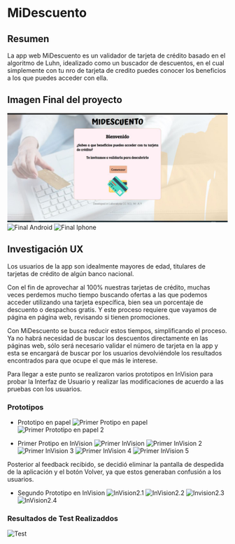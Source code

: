 
# MiDescuento

## Resumen
La app web MiDescuento es un validador de tarjeta de crédito basado en el algoritmo de Luhn, idealizado como un buscador de descuentos, en el cual simplemente con tu nro de tarjeta de credito puedes conocer los beneficios a los que puedes acceder con ella.

## Imagen Final del proyecto

![Final Desktop](src/img/finalDesktop.jpg)
![Final Android](img/androidPortrait.jpg)
![Final Iphone](img/iphonePortrait.jpg)

## Investigación UX

Los usuarios de la app son idealmente mayores de edad, titulares de tarjetas de crédito de algún banco nacional.

Con el fin de aprovechar al 100% nuestras tarjetas de crédito, muchas veces perdemos mucho tiempo buscando ofertas a las que podemos acceder utilizando una tarjeta específica, bien sea un porcentaje de descuento o despachos gratis. Y este proceso requiere que vayamos de página en página web, revisando si tienen promociones.

Con MiDescuento se busca reducir estos tiempos, simplificando el proceso. Ya no habrá necesidad de buscar los descuentos directamente en las páginas web, sólo será necesario validar el número de tarjeta en la app y esta se encargará de buscar por los usuarios devolviéndole los resultados encontrados para que ocupe el que más le interese.

Para llegar a este punto se realizaron varios prototipos en InVision para probar la Interfaz de Usuario y realizar las modificaciones de acuerdo a las pruebas con los usuarios.

### Prototipos 

- Prototipo en papel
![Primer Protipo en papel](img/proto-papel1.jpg)
![Primer Prototipo en papel 2](img/proto-papel2.jpg)

- Primer Protipo en InVision
![Primer InVision](img/inVision1.jpg)
![Primer InVision 2](img/inVision2.jpg)
![Primer InVision 3](img/inVision3.jpg)
![Primer InVision 4](img/inVision4.jpg)
![Primer InVision 5](img/invision5.jpg)

Posterior al feedback recibido, se decidió eliminar la pantalla de despedida de la aplicación y el botón Volver, ya que estos generaban confusión a los usuarios.

- Segundo Prototipo en InVision
![InVision2.1](img/protoInvision2.png)
![InVision2.2](img/protoInvision2.1.png)
![Invision2.3](img/protoInvision2.2.png)
![InVision2.4](img/protoInvision2.3.png)

### Resultados de Test Realizaddos

![Test](img/test.jpg)
